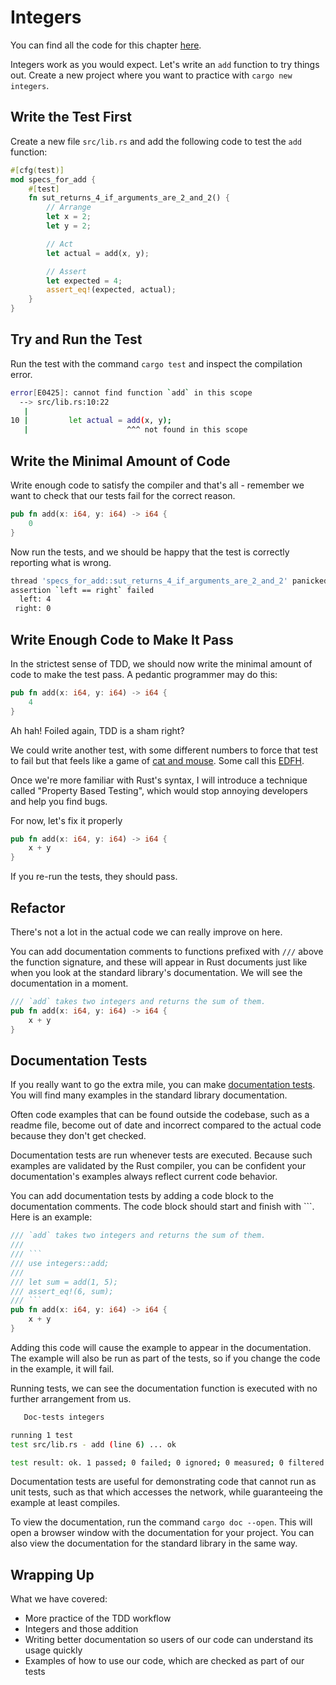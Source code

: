 # Integers

You can find all the code for this chapter [here](https://github.com/PeppyDays/learn-rust-with-tests/tree/main/examples/integers).

Integers work as you would expect. Let's write an `add` function to try things out. Create a new project where you want to practice with `cargo new integers`.

## Write the Test First

Create a new file `src/lib.rs` and add the following code to test the `add` function:

```rust
#[cfg(test)]
mod specs_for_add {
    #[test]
    fn sut_returns_4_if_arguments_are_2_and_2() {
        // Arrange
        let x = 2;
        let y = 2;

        // Act
        let actual = add(x, y);

        // Assert
        let expected = 4;
        assert_eq!(expected, actual);
    }
}
```

## Try and Run the Test

Run the test with the command `cargo test` and inspect the compilation error.

```bash
error[E0425]: cannot find function `add` in this scope
  --> src/lib.rs:10:22
   |
10 |         let actual = add(x, y);
   |                      ^^^ not found in this scope
```

## Write the Minimal Amount of Code

Write enough code to satisfy the compiler and that's all - remember we want to check that our tests fail for the correct reason.

```rust
pub fn add(x: i64, y: i64) -> i64 {
    0
}
```

Now run the tests, and we should be happy that the test is correctly reporting what is wrong.

```bash
thread 'specs_for_add::sut_returns_4_if_arguments_are_2_and_2' panicked at src/lib.rs:20:9:
assertion `left == right` failed
  left: 4
 right: 0
```

## Write Enough Code to Make It Pass

In the strictest sense of TDD, we should now write the minimal amount of code to make the test pass. A pedantic programmer may do this:

```rust
pub fn add(x: i64, y: i64) -> i64 {
    4
}
```

Ah hah! Foiled again, TDD is a sham right?

We could write another test, with some different numbers to force that test to fail but that feels like a game of [cat and mouse](https://en.m.wikipedia.org/wiki/Cat_and_mouse). Some call this [EDFH](https://fsharpforfunandprofit.com/posts/return-of-the-edfh/).

Once we're more familiar with Rust's syntax, I will introduce a technique called "Property Based Testing", which would stop annoying developers and help you find bugs.

For now, let's fix it properly

```rust
pub fn add(x: i64, y: i64) -> i64 {
    x + y
}
```

If you re-run the tests, they should pass.

## Refactor

There's not a lot in the actual code we can really improve on here.

You can add documentation comments to functions prefixed with `///` above the function signature, and these will appear in Rust documents just like when you look at the standard library's documentation. We will see the documentation in a moment.

```rust
/// `add` takes two integers and returns the sum of them.
pub fn add(x: i64, y: i64) -> i64 {
    x + y
}
```

## Documentation Tests

If you really want to go the extra mile, you can make [documentation tests](https://doc.rust-lang.org/rustdoc/write-documentation/documentation-tests.html). You will find many examples in the standard library documentation.

Often code examples that can be found outside the codebase, such as a readme file, become out of date and incorrect compared to the actual code because they don't get checked.

Documentation tests are run whenever tests are executed. Because such examples are validated by the Rust compiler, you can be confident your documentation's examples always reflect current code behavior.

You can add documentation tests by adding a code block to the documentation comments. The code block should start and finish with ```. Here is an example:

````rust
/// `add` takes two integers and returns the sum of them.
///
/// ```
/// use integers::add;
///
/// let sum = add(1, 5);
/// assert_eq!(6, sum);
/// ```
pub fn add(x: i64, y: i64) -> i64 {
    x + y
}
````

Adding this code will cause the example to appear in the documentation. The example will also be run as part of the tests, so if you change the code in the example, it will fail.

Running tests, we can see the documentation function is executed with no further arrangement from us.

```bash
   Doc-tests integers

running 1 test
test src/lib.rs - add (line 6) ... ok

test result: ok. 1 passed; 0 failed; 0 ignored; 0 measured; 0 filtered out; finished in 0.00s
```

Documentation tests are useful for demonstrating code that cannot run as unit tests, such as that which accesses the network, while guaranteeing the example at least compiles.

To view the documentation, run the command `cargo doc --open`. This will open a browser window with the documentation for your project. You can also view the documentation for the standard library in the same way.

## Wrapping Up

What we have covered:

- More practice of the TDD workflow
- Integers and those addition
- Writing better documentation so users of our code can understand its usage quickly
- Examples of how to use our code, which are checked as part of our tests

